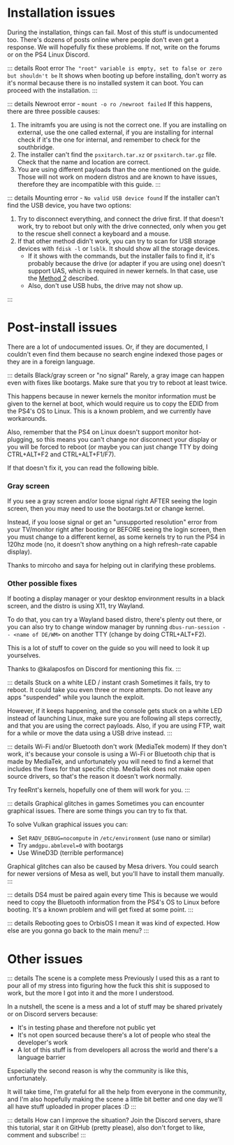 # Installation issues
During the installation, things can fail. Most of this stuff is undocumented too. There's dozens of posts online where people don't even get a response. We will hopefully fix these problems. If not, write on the forums or on the PS4 Linux Discord.

::: details Root error `The "root" variable is empty, set to false or zero but shouldn't be`
It shows when booting up before installing, don't worry as it's normal because there is no installed system it can boot. You can proceed with the installation.
:::

::: details Newroot error - `mount -o ro /newroot failed`
If this happens, there are three possible causes:

1. The initramfs you are using is not the correct one. If you are installing on external, use the one called external, if you are installing for internal check if it's the one for internal, and remember to check for the southbridge.
2. The installer can't find the `psxitarch.tar.xz` or `psxitarch.tar.gz` file. Check that the name and location are correct.
3. You are using different payloads than the one mentioned on the guide. Those will not work on modern distros and are known to have issues, therefore they are incompatible with this guide.
:::

::: details Mounting error - `No valid USB device found`
If the installer can't find the USB device, you have two options:
1. Try to disconnect everything, and connect the drive first. If that doesn't work, try to reboot but only with the drive connected, only when you get to the rescue shell connect a keyboard and a mouse.
2. If that other method didn't work, you can try to scan for USB storage devices with `fdisk -l` or `lsblk`. It should show all the storage devices.
	- If it shows with the commands, but the installer fails to find it, it's probably because the drive (or adapter if you are using one) doesn't support UAS, which is required in newer kernels. In that case, use the [Method 2](installation.md#method-2-manual-partitioning) described.
	- Also, don't use USB hubs, the drive may not show up.

:::
# Post-install issues
There are a lot of undocumented issues. Or, if they are documented, I couldn't even find them because no search engine indexed those pages or they are in a foreign language.

::: details Black/gray screen or "no signal"
Rarely, a gray image can happen even with fixes like bootargs. Make sure that you try to reboot at least twice.

This happens because in newer kernels the monitor information must be given to the kernel at boot, which would require us to copy the EDID from the PS4's OS to Linux. This is a known problem, and we currently have workarounds.

Also, remember that the PS4 on Linux doesn't support monitor hot-plugging, so this means you can't change nor disconnect your display or you will be forced to reboot (or maybe you can just change TTY by doing CTRL+ALT+F2 and CTRL+ALT+F1/F7).

If that doesn't fix it, you can read the following bible.
### Gray screen
If you see a gray screen and/or loose signal right AFTER seeing the login screen, then you may need to use the bootargs.txt or change kernel.

Instead, if you loose signal or get an "unsupported resolution" error from your TV/monitor right after booting or BEFORE seeing the login screen, then you must change to a different kernel, as some kernels try to run the PS4 in 120hz mode (no, it doesn't show anything on a high refresh-rate capable display).

Thanks to mircoho and saya for helping out in clarifying these problems.
### Other possible fixes
If booting a display manager or your desktop environment results in a black screen, and the distro is using X11, try Wayland.

To do that, you can try a Wayland based distro, there's plenty out there, or you can also try to change window manager by running `dbus-run-session -- <name of DE/WM>` on another TTY (change by doing CTRL+ALT+F2).

This is a lot of stuff to cover on the guide so you will need to look it up yourselves.

Thanks to @kalaposfos on Discord for mentioning this fix.
:::

::: details Stuck on a white LED / instant crash
Sometimes it fails, try to reboot. It could take you even three or more attempts. Do not leave any apps "suspended" while you launch the exploit.

However, if it keeps happening, and the console gets stuck on a white LED instead of launching Linux, make sure you are following all steps correctly, and that you are using the correct payloads. Also, if you are using FTP, wait for a while or move the data using a USB drive instead.
:::

::: details Wi-Fi and/or Bluetooth don't work (MediaTek modem)
If they don't work, it's because your console is using a Wi-Fi or Bluetooth chip that is made by MediaTek, and unfortunately you will need to find a kernel that includes the fixes for that specific chip. MediaTek does not make open source drivers, so that's the reason it doesn't work normally.

Try feeRnt's kernels, hopefully one of them will work for you.
:::

::: details Graphical glitches in games
Sometimes you can encounter graphical issues. There are some things you can try to fix that.

To solve Vulkan graphical issues you can:
- Set `RADV_DEBUG=nocompute` in `/etc/environment` (use nano or similar)
- Try `amdgpu.abmlevel=0` with bootargs
- Use WineD3D (terrible performance)

Graphical glitches can also be caused by Mesa drivers. You could search for newer versions of Mesa as well, but you'll have to install them manually.
:::

::: details DS4 must be paired again every time
This is because we would need to copy the Bluetooth information from the PS4's OS to Linux before booting. It's a known problem and will get fixed at some point.
:::

::: details Rebooting goes to OrbisOS
I mean it was kind of expected. How else are you gonna go back to the main menu?
:::

# Other issues
::: details The scene is a complete mess
Previously I used this as a rant to pour all of my stress into figuring how the fuck this shit is supposed to work, but the more I got into it and the more I understood.

In a nutshell, the scene is a mess and a lot of stuff may be shared privately or on Discord servers because:
- It's in testing phase and therefore not public yet
- It's not open sourced because there's a lot of people who steal the developer's work
- A lot of this stuff is from developers all across the world and there's a language barrier

Especially the second reason is why the community is like this, unfortunately.

It will take time, I'm grateful for all the help from everyone in the community, and I'm also hopefully making the scene a little bit better and one day we'll all have stuff uploaded in proper places :D
:::

::: details How can I improve the situation?
Join the Discord servers, share this tutorial, star it on GitHub (pretty please), also don't forget to like, comment and subscribe!
:::
